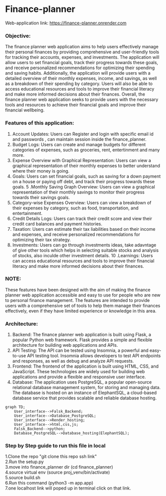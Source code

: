 # Finance-planner


Web-application link: https://finance-planner.onrender.com

### Objective: 
The finance planner web application aims to help users effectively manage their personal finances by providing comprehensive and user-friendly tools for tracking their accounts, expenses, and investments. The application will allow users to set financial goals, track their progress towards these goals, and receive personalized recommendations for optimizing their spending and saving habits. Additionally, the application will provide users with a detailed overview of their monthly expenses, income, and savings, as well as a breakdown of their spending by category. Users will also be able to access educational resources and tools to improve their financial literacy and make more informed decisions about their finances. Overall, the finance planner web application seeks to provide users with the necessary tools and resources to achieve their financial goals and improve their financial wellbeing.

### Features of this application:
1. Account Updates: Users can Register and login with specific email id and passwords , can maintain session inside the finance_planner.
2. Budget Logs: Users can create and manage budgets for different categories of expenses, such as groceries, rent, entertinment and many more.
3. Expense Overview with Graphical Representation: Users can view a graphical representation of their monthly expenses to better understand where their money is going.
4. Goals: Users can set financial goals, such as saving for a down payment on a house or paying off debt, and track their progress towards these goals.
5 .Monthly Saving Graph Overview: Users can view a graphical representation of their monthly savings to monitor their progress towards their savings goals.
6. Category-wise Expenses Overview: Users can view a breakdown of their expenses by category, such as food, transportation, and entertainment.
7. Credit Details Logs: Users can track their credit score and view their credit card balances and payment histories.
8. Taxation: Users can estimate their tax liabilities based on their income and expenses, and receive personalized recommendations for optimizing their tax strategy.
9. Investments: Users can go through investments ideas, take adavntage of give other tools which helps in selecting suitable stocks and analysis of stocks, also inculde other investment details.
10 .Learnings: Users can access educational resources and tools to improve their financial literacy and make more informed decisions about their finances.

### NOTE:
These features have been designed with the aim of making the finance planner web application accessible and easy to use for people who are new to personal finance management. The features are intended to provide users with a comprehensive set of tools to help them manage their finances effectively, even if they have limited experience or knowledge in this area.

### Architecture:
1. Backend: The finance planner web application is built using Flask, a popular Python web framework. Flask provides a simple and flexible architecture for building web applications and APIs.
2. API Testing: The API can be tested using Insomnia, a powerful and easy-to-use API testing tool. Insomnia allows developers to test API endpoints and responses, as well as debug and analyze API requests.
3. Frontend: The frontend of the application is built using HTML, CSS, and JavaScript. These technologies are widely used for building web applications and provide a flexible and responsive user interface.
4. Database: The application uses PostgreSQL, a popular open-source relational database management system, for storing and managing data. The database is hosted on an instance of ElephantSQL, a cloud-based database service that provides scalable and reliable database hosting.

        
```mermaid
graph TD;
    User_interface-->Falsk_Backend;
    User_interface-->Database_PostgreSQL;
    User_interface-->Render_hosting;
    User_interface-->html,css,js;
    Falsk_Backend-->python;
    Database_PostgreSQL-->Database_hosting(ElephantSQL);

```

### Step by Step guide to run this file in local

 1.Clone the repo "git clone this repo ssh link"                                                                                                        
 2.Run the setup.py                                                                                                                        
 3.move into finance_planner dir (cd finance_planner)                                                                                                
 4.source virtual env (source proj_venv/bin/activate)                                                                                                 
 5.source build.sh                                                                                                                             
 6.Run this command (python3 -m app.app)                                                                                                         
 7.one localhost link will poped up in terminal click on that link.                                                                               

